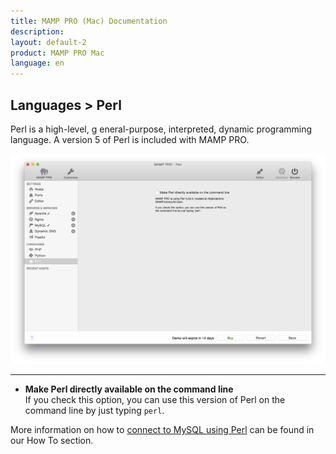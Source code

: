 ```yaml
---
title: MAMP PRO (Mac) Documentation
description: 
layout: default-2
product: MAMP PRO Mac
language: en
---
```


## Languages > Perl

Perl is a high-level, g eneral-purpose, interpreted, dynamic programming language. A version 5 of Perl is included with MAMP PRO.

![MAMP](Perl.png)

---

*  **Make Perl directly available on the command line**  
   If you check this option, you can use this version of Perl on the command line by just typing `perl`.

More information on how to [connect to MySQL using Perl](../../How-Tos/#perl_connect) can be found in our How To section.

